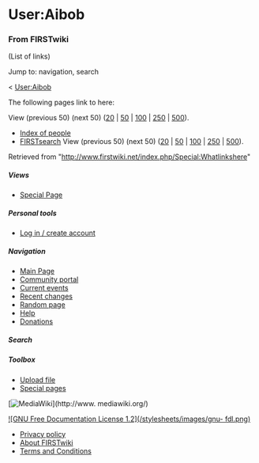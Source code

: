 # User:Aibob

### From FIRSTwiki

(List of links)

Jump to: navigation, search

&lt; [User:Aibob](/index.php?title=User:Aibob&redirect=no "User:Aibob" )  

The following pages link to here:

View (previous 50) (next 50)
([20](/index.php?title=Special:Whatlinkshere/User:Aibob&limit=20&from=0
"Special:Whatlinkshere/User:Aibob" ) |
[50](/index.php?title=Special:Whatlinkshere/User:Aibob&limit=50&from=0
"Special:Whatlinkshere/User:Aibob" ) |
[100](/index.php?title=Special:Whatlinkshere/User:Aibob&limit=100&from=0
"Special:Whatlinkshere/User:Aibob" ) |
[250](/index.php?title=Special:Whatlinkshere/User:Aibob&limit=250&from=0
"Special:Whatlinkshere/User:Aibob" ) |
[500](/index.php?title=Special:Whatlinkshere/User:Aibob&limit=500&from=0
"Special:Whatlinkshere/User:Aibob" )).

  * [Index of people](/index.php/Index_of_people "Index of people" )
  * [FIRSTsearch](/index.php/FIRSTsearch "FIRSTsearch" )
View (previous 50) (next 50)
([20](/index.php?title=Special:Whatlinkshere/User:Aibob&limit=20&from=0
"Special:Whatlinkshere/User:Aibob" ) |
[50](/index.php?title=Special:Whatlinkshere/User:Aibob&limit=50&from=0
"Special:Whatlinkshere/User:Aibob" ) |
[100](/index.php?title=Special:Whatlinkshere/User:Aibob&limit=100&from=0
"Special:Whatlinkshere/User:Aibob" ) |
[250](/index.php?title=Special:Whatlinkshere/User:Aibob&limit=250&from=0
"Special:Whatlinkshere/User:Aibob" ) |
[500](/index.php?title=Special:Whatlinkshere/User:Aibob&limit=500&from=0
"Special:Whatlinkshere/User:Aibob" )).

Retrieved from "<http://www.firstwiki.net/index.php/Special:Whatlinkshere>"

##### Views

  * [Special Page](/index.php/Special:Whatlinkshere/User:Aibob)

##### Personal tools

  * [Log in / create account](/index.php?title=Special:Userlogin&returnto=Special:Whatlinkshere)

[](/index.php/Main_Page "Main Page" )

##### Navigation

  * [Main Page](/index.php/Main_Page)
  * [Community portal](/index.php/FIRSTwiki:Community_portal)
  * [Current events](/index.php/Current_events)
  * [Recent changes](/index.php/Special:Recentchanges)
  * [Random page](/index.php/Special:Random)
  * [Help](/index.php/Help:Contents)
  * [Donations](/index.php/FIRSTwiki:Site_support)

##### Search



##### Toolbox

  * [Upload file](/index.php/Special:Upload)
  * [Special pages](/index.php/Special:Specialpages)

[![MediaWiki](/skins/common/images/poweredby_mediawiki_88x31.png)](http://www.
mediawiki.org/)

[![GNU Free Documentation License 1.2](/stylesheets/images/gnu-
fdl.png)](http://www.gnu.org/copyleft/fdl.html)

  * [Privacy policy](/index.php/FIRSTwiki:Privacy_policy "FIRSTwiki:Privacy policy" )
  * [About FIRSTwiki](/index.php/FIRSTwiki:About "FIRSTwiki:About" )
  * [Terms and Conditions](/index.php/FIRSTwiki:Terms_and_conditions "FIRSTwiki:Terms and conditions" )

